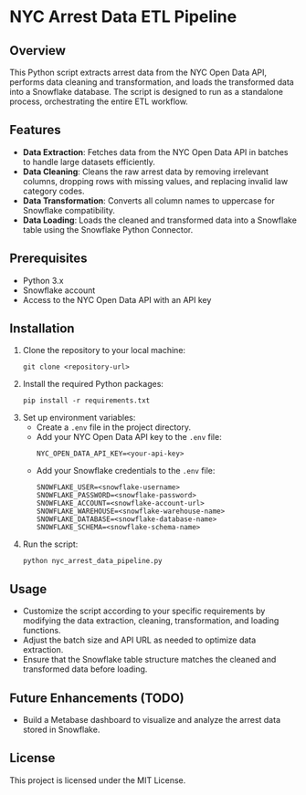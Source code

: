 # NYC Arrest Data ETL Pipeline

## Overview
This Python script extracts arrest data from the NYC Open Data API, performs data cleaning and transformation, and loads the transformed data into a Snowflake database. The script is designed to run as a standalone process, orchestrating the entire ETL workflow.

## Features
- **Data Extraction**: Fetches data from the NYC Open Data API in batches to handle large datasets efficiently.
- **Data Cleaning**: Cleans the raw arrest data by removing irrelevant columns, dropping rows with missing values, and replacing invalid law category codes.
- **Data Transformation**: Converts all column names to uppercase for Snowflake compatibility.
- **Data Loading**: Loads the cleaned and transformed data into a Snowflake table using the Snowflake Python Connector.

## Prerequisites
- Python 3.x
- Snowflake account
- Access to the NYC Open Data API with an API key

## Installation
1. Clone the repository to your local machine:
    ```
    git clone <repository-url>
    ```
2. Install the required Python packages:
    ```
    pip install -r requirements.txt
    ```
3. Set up environment variables:
    - Create a `.env` file in the project directory.
    - Add your NYC Open Data API key to the `.env` file:
        ```
        NYC_OPEN_DATA_API_KEY=<your-api-key>
        ```
    - Add your Snowflake credentials to the `.env` file:
        ```
        SNOWFLAKE_USER=<snowflake-username>
        SNOWFLAKE_PASSWORD=<snowflake-password>
        SNOWFLAKE_ACCOUNT=<snowflake-account-url>
        SNOWFLAKE_WAREHOUSE=<snowflake-warehouse-name>
        SNOWFLAKE_DATABASE=<snowflake-database-name>
        SNOWFLAKE_SCHEMA=<snowflake-schema-name>
        ```
4. Run the script:
    ```
    python nyc_arrest_data_pipeline.py
    ```

## Usage
- Customize the script according to your specific requirements by modifying the data extraction, cleaning, transformation, and loading functions.
- Adjust the batch size and API URL as needed to optimize data extraction.
- Ensure that the Snowflake table structure matches the cleaned and transformed data before loading.

## Future Enhancements (TODO)
- Build a Metabase dashboard to visualize and analyze the arrest data stored in Snowflake.

## License
This project is licensed under the MIT License.